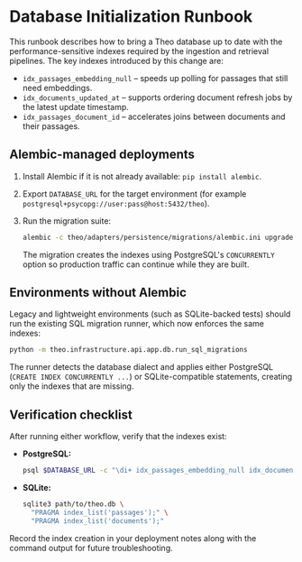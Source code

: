 # Database Initialization Runbook

This runbook describes how to bring a Theo database up to date with the
performance-sensitive indexes required by the ingestion and retrieval
pipelines. The key indexes introduced by this change are:

- `idx_passages_embedding_null` – speeds up polling for passages that still
  need embeddings.
- `idx_documents_updated_at` – supports ordering document refresh jobs by the
  latest update timestamp.
- `idx_passages_document_id` – accelerates joins between documents and their
  passages.

## Alembic-managed deployments

1. Install Alembic if it is not already available: `pip install alembic`.
2. Export `DATABASE_URL` for the target environment (for example
   `postgresql+psycopg://user:pass@host:5432/theo`).
3. Run the migration suite:

   ```bash
   alembic -c theo/adapters/persistence/migrations/alembic.ini upgrade head
   ```

   The migration creates the indexes using PostgreSQL's `CONCURRENTLY` option
   so production traffic can continue while they are built.

## Environments without Alembic

Legacy and lightweight environments (such as SQLite-backed tests) should run
the existing SQL migration runner, which now enforces the same indexes:

```bash
python -m theo.infrastructure.api.app.db.run_sql_migrations
```

The runner detects the database dialect and applies either PostgreSQL
(`CREATE INDEX CONCURRENTLY ...`) or SQLite-compatible statements, creating
only the indexes that are missing.

## Verification checklist

After running either workflow, verify that the indexes exist:

- **PostgreSQL:**

  ```bash
  psql $DATABASE_URL -c "\di+ idx_passages_embedding_null idx_documents_updated_at idx_passages_document_id"
  ```

- **SQLite:**

  ```bash
  sqlite3 path/to/theo.db \
    "PRAGMA index_list('passages');" \
    "PRAGMA index_list('documents');"
  ```

Record the index creation in your deployment notes along with the command
output for future troubleshooting.
